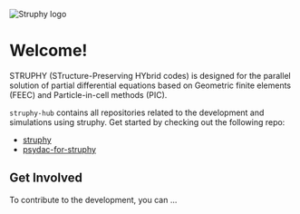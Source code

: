 ![Struphy logo](struphy_header_with_subs) 

# Welcome!

STRUPHY (STructure-Preserving HYbrid codes) is designed for the parallel solution of partial differential equations based on Geometric finite elements (FEEC) and Particle-in-cell methods (PIC).

`struphy-hub` contains all repositories related to the development and simulations using struphy. Get started by checking out the following repo:

- [struphy](https://github.com/struphy-hub/struphy)
- [psydac-for-struphy](https://github.com/struphy-hub/psydac-for-struphy)

## Get Involved

To contribute to the development, you can ...
